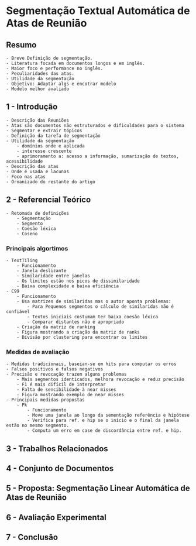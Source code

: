 


# Segmentação Textual Automática de Atas de Reunião



## Resumo
    - Breve Definição de segmentação.
    - Literatura focada em documentos longos e em inglês.
    - Maior foco e performance no inglês.
    - Peculiaridades das atas.
    - Utilidade da segmentação
    - Objetivo: Adaptar algs e encotrar modelo
    - Modelo melhor avaliado


## 1 - Introdução
    - Descrição das Reuniões
    - Atas são documentos não estruturados e dificuldades para o sistema 
    - Segmentar e extrair tópicos
    - Definição da tarefa de segmentação
    - Utilidade da segmentação 
        - domínios onde e aplicada
        - interesse crescente
        - aprimoramento a: acesso a informação, sumarização de textos, acessibilidade
    - Descrição das atas
    - Onde é usada e lacunas
    - Foco nas atas
    - Ornanizado do restante do artigo


## 2 - Referencial Teórico
    - Retomada de definições
        - Segmentação
        - Segmento
        - Coesão léxica 
        - Coseno

### Principais algortimos
    - TextTiling
        - Funcionamento
        - Janela deslizante
        - Similaridade entre janelas
        - Os limites estão nos picos de dissimilaridade
        - Baixa complexidade e baixa eficiência
    - C99
        - Funcionamento
        - Usa matrizes de similaridas mas o autor aponta problemas:
            - Para Pequenos segmentos o cálculo de similaridas não é confiável
            - Textos iniciais costumam ter baixa coesão léxica
            - Comparar distantes não é apropriado
        - Criação da matriz de ranking
        - Figura mostrando a criação da matriz de ranks
        - Divisão por clustering para encontrar os limites

### Medidas de avaliação
    - Medidas tradicionais, baseian-se em hits para computar os erros
    - Falsos positivos e falsos negativos
    - Precisão e revocação trazem alguns problemas
        - Mais segmentos identicados, melhora revocação e reduz precisão
        - F1 é mais difícil de interpretar
        - Falta de sencibilidade à near misses
        - Figura mostrando exemplo de near misses
    - Principais medidas propostas
        - Pk
            - Funcionamento
            - Move uma janela ao longo da sementação referência e hipótese
            - Verifica para ref. e hip se o início e o final da janela estão no mesmo segmento.
            - Computa um erro em case de discordância entre ref. e hip.
            




## 3 - Trabalhos Relacionados



## 4 - Conjunto de Documentos



## 5 - Proposta: Segmentação Linear Automática de Atas de Reunião 



## 6 - Avaliação Experimental



## 7 - Conclusão






   

